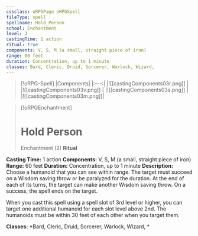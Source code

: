```yaml
---
cssclass: oRPGPage oRPGSpell
fileType: spell
spellname: Hold_Person
school: Enchantment
level: 2
castingTime: 1 action
ritual: true
components: V, S, M (a small, straight piece of iron)
range: 60 feet
duration: Concentration, up to 1 minute
classes: Bard, Cleric, Druid, Sorcerer, Warlock, Wizard,
---
```

> [!oRPG-Spell]
> |Components|
> |:---:|
> |![[castingComponents03r.png]] |
> |![[castingComponents03v.png]] |
> |![[castingComponents03s.png]] |
> |![[castingComponents03m.png]]|

> [!oRPGEnchantment]
>#  Hold Person
> Enchantment  (2)
> **Ritual**

**Casting Time:** 1 action
**Components:** V, S, M (a small, straight piece of iron)
**Range:** 60 feet
**Duration:**  Concentration, up to 1 minute
**Description:**
Choose a humanoid that you can see within range. The target must succeed on a Wisdom saving throw or be paralyzed for the duration. At the end of each of its turns, the target can make another Wisdom saving throw. On a success, the spell ends on the target.

When you cast this spell using a spell slot of 3rd level or higher, you can target one additional humanoid for each slot level above 2nd. The humanoids must be within 30 feet of each other when you target them.

**Classes:**  *Bard, Cleric, Druid, Sorcerer, Warlock, Wizard, *


